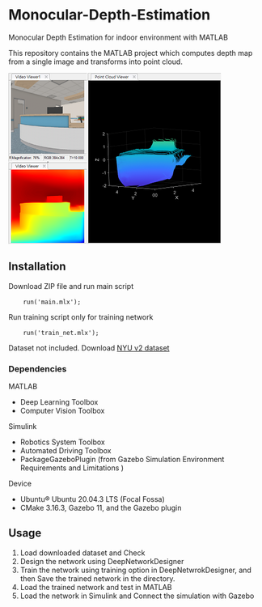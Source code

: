 # Monocular-Depth-Estimation
 Monocular Depth Estimation for indoor environment with MATLAB

This repository contains the MATLAB project which computes depth map from a single image and transforms into point cloud.


![](figures/gazebo_result_all.png)


## Installation ##

Download ZIP file and run main script
```shell
    run('main.mlx');
```
Run training script only for training network
```shell
    run('train_net.mlx');
```
Dataset not included. Download [NYU v2 dataset](https://cs.nyu.edu/~silberman/datasets/nyu_depth_v2.html) 

### Dependencies ###
MATLAB
* Deep Learning Toolbox
* Computer Vision Toolbox

Simulink
* Robotics System Toolbox
* Automated Driving Toolbox
* PackageGazeboPlugin (from Gazebo Simulation Environment Requirements and Limitations )

Device
* Ubuntu® Ubuntu 20.04.3 LTS (Focal Fossa)
* CMake 3.16.3, Gazebo 11, and the Gazebo plugin


## Usage ##
1. Load downloaded dataset and Check
2. Design the network using DeepNetworkDesigner
3. Train the network using training option in DeepNetwrokDesigner, and then Save the trained network in the directory.
4. Load the trained network and test in MATLAB
5. Load the network in Simulink and Connect the simulation with Gazebo

